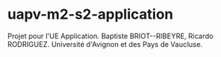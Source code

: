 # uapv-m2-s2-application
Projet pour l'UE Application. Baptiste BRIOT--RIBEYRE, Ricardo RODRIGUEZ. Université d'Avignon et des Pays de Vaucluse.
